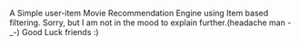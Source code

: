 A Simple user-item Movie Recommendation Engine using Item based filtering. 
Sorry, but I am not in the mood to explain further.(headache man -_-)
Good Luck friends :)
